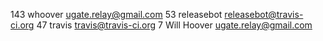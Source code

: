    143	whoover <ugate.relay@gmail.com>
    53	releasebot <releasebot@travis-ci.org>
    47	travis <travis@travis-ci.org>
     7	Will Hoover <ugate.relay@gmail.com>
